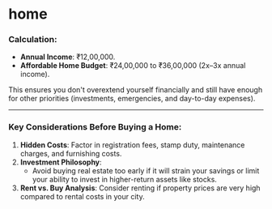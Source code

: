 # home

### Calculation:  
- **Annual Income**: ₹12,00,000.  
- **Affordable Home Budget**: ₹24,00,000 to ₹36,00,000 (2x–3x annual income).  

This ensures you don't overextend yourself financially and still have enough for other priorities (investments, emergencies, and day-to-day expenses). 

---

### Key Considerations Before Buying a Home:  
1. **Hidden Costs**: Factor in registration fees, stamp duty, maintenance charges, and furnishing costs.  
2. **Investment Philosophy**:  
   - Avoid buying real estate too early if it will strain your savings or limit your ability to invest in higher-return assets like stocks.  
3. **Rent vs. Buy Analysis**: Consider renting if property prices are very high compared to rental costs in your city.  
